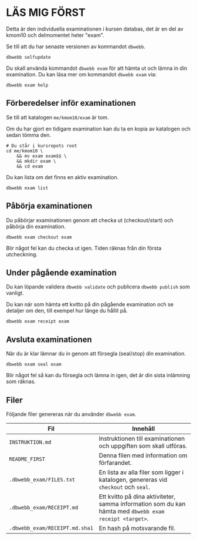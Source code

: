 LÄS MIG FÖRST
================================

Detta är den individuella examinationen i kursen databas, det är en del av kmom10 och delmomentet heter "exam". 

Se till att du har senaste versionen av kommandot `dbwebb`.

```
dbwebb selfupdate
```

Du skall använda kommandot `dbwebb exam` för att hämta ut och lämna in din examination. Du kan läsa mer om kommandot `dbwebb exam` via:

```
dbwebb exam help
```



Förberedelser inför examinationen
--------------------------------

Se till att katalogen `me/kmom10/exam` är tom.

Om du har gjort en tidigare examination kan du ta en kopia av katalogen och sedan tömma den.

```
# Du står i kursrepots root
cd me/kmom10 \
    && mv exam exam$$ \
    && mkdir exam \
    && cd exam 
```

Du kan lista om det finns en aktiv examination.

```
dbwebb exam list
```



Påbörja examinationen
--------------------------------

Du påbörjar examinationen genom att checka ut (checkout/start) och påbörja din examination.

```
dbwebb exam checkout exam
```

Blir något fel kan du checka ut igen. Tiden räknas från din första utcheckning.



Under pågående examination
--------------------------------

Du kan löpande validera `dbwebb validate` och publicera `dbwebb publish` som vanligt.

Du kan när som hämta ett kvitto på din pågående examination och se detaljer om den, till exempel hur länge du hållit på.

```
dbwebb exam receipt exam
```



Avsluta examinationen
--------------------------------

När du är klar lämnar du in genom att försegla (seal/stop) din examination.

```
dbwebb exam seal exam
```

Blir något fel så kan du försegla och lämna in igen, det är din sista inlämning som räknas.



Filer
--------------------------------

Följande filer genereras när du använder `dbwebb exam`.

| Fil | Innehåll |
|-----|----------|
| `INSTRUKTION.md` | Instruktionen till examinationen och uppgiften som skall utföras. |
| `README_FIRST` | Denna filen med information om förfarandet. |
| `.dbwebb_exam/FILES.txt` | En lista av alla filer som ligger i katalogen, genereras vid `checkout` och `seal`. |
| `.dbwebb_exam/RECEIPT.md` | Ett kvitto på dina aktiviteter, samma information som du kan hämta med `dbwebb exam receipt <target>`. |
| `.dbwebb_exam/RECEIPT.md.sha1` | En hash på motsvarande fil. | 

